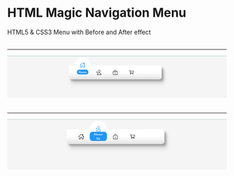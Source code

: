 # HTML Magic Navigation Menu
HTML5 &amp; CSS3 Menu with Before and After effect
<br/>
<br/>
<hr/>
<img src="https://github.com/mmrradif/HTML_MagicNavigationMenu/blob/f7fc2f2a33b704ba1edeb0732e219142242999fb/Images/MagicNavigatiomMenu.png" />
<br/>
<br/>
<hr/>
<img src="https://github.com/mmrradif/HTML_MagicNavigationMenu/blob/f7fc2f2a33b704ba1edeb0732e219142242999fb/Images/MagicNavigatiomMenu2.png" />
